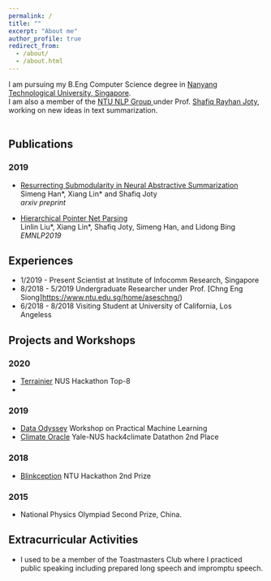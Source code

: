 ```yaml
---
permalink: /
title: ""
excerpt: "About me"
author_profile: true
redirect_from: 
  - /about/
  - /about.html
---
```


I am pursuing my B.Eng Computer Science degree in [Nanyang Technological University, Singapore](http://www.ntu.edu.sg/). <br>
I am also a member of the [NTU NLP Group ](https://ntunlpsg.github.io/#about) under Prof. [Shafiq Rayhan Joty](https://raihanjoty.github.io/), working on new ideas in text summarization.
<br><br>


## Publications
### 2019
 - [Resurrecting Submodularity in Neural Abstractive Summarization](https://arxiv.org/abs/1911.03014) <br>
 Simeng Han*, Xiang Lin* and Shafiq Joty <br>
 *arxiv preprint*

 - [Hierarchical Pointer Net Parsing](https://www.aclweb.org/anthology/D19-1093/) <br>
 Linlin Liu*, Xiang Lin*, Shafiq Joty, Simeng Han, and Lidong Bing <br>
 *EMNLP2019*
 
## Experiences
 - 1/2019 - Present  Scientist at Institute of Infocomm Research, Singapore
 - 8/2018 - 5/2019   Undergraduate Researcher under Prof. [Chng Eng Siong]https://www.ntu.edu.sg/home/aseschng/)
 - 6/2018 - 8/2018   Visiting Student at University of California, Los Angeless
 
## Projects and Workshops
### 2020
 - [Terrainier](https://devpost.com/software/terrainier)
 NUS Hackathon Top-8
 - 
### 2019
 - [Data Odyssey](https://medium.com/ntuoss/data-odyssey-practical-machine-learning-c22c20cc061)
 Workshop on Practical Machine Learning <br>
 - [Climate Oracle](https://github.com/ShirleyHan6/Hack4ClimateOracle)
 Yale-NUS hack4climate Datathon 2nd Place
 
### 2018
 - [Blinkception](https://devpost.com/software/blinkception)
 NTU Hackathon 2nd Prize
 
### 2015
 - National Physics Olympiad Second Prize, China.
 
## Extracurricular Activities
 - I used to be a member of the Toastmasters Club where I practiced public speaking including prepared long speech and impromptu speech. 
